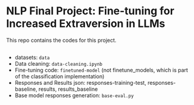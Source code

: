 
# NLP Final Project: Fine-tuning for Increased Extraversion in LLMs

This repo contains the codes for this project. 

## 

- datasets: `data`
- Data cleaning: `data-cleaning.ipynb`
- Fine-tuning code: `finetuned-model` (not finetune_models, which is part of the classification implementation)
- Responses and Results json: responses-training-test, responses-baseline, results, results_baseline
- Base model responses generation:  `base-eval.py`
